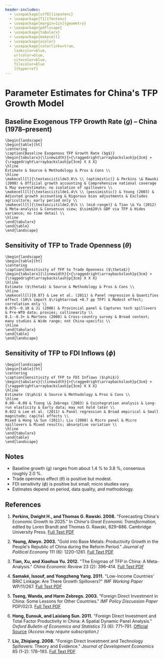 ```yaml
---
header-includes:
  - \usepackage[utf8]{inputenc}
  - \usepackage[T1]{fontenc}
  - \usepackage[margin=1in]{geometry}
  - \usepackage{pdflscape}
  - \usepackage{tabularx}
  - \usepackage{makecell}
  - \usepackage{xcolor}
  - \usepackage[colorlinks=true,
    linkcolor=blue,
    urlcolor=blue,
    citecolor=blue,
    filecolor=blue
    ]{hyperref}
---
```


# Parameter Estimates for China's TFP Growth Model

## Baseline Exogenous TFP Growth Rate ($g$) – China (1978–present)

```{=latex}
\begin{landscape}
\begin{table}[ht]
\centering
\caption{Baseline Exogenous TFP Growth Rate ($g$)}
\begin{tabularx}{\linewidth}{>{\raggedright\arraybackslash}p{3cm} >{\raggedright\arraybackslash}p{3cm} X X X}
\hline
Estimate & Source & Methodology & Pros & Cons \\
\hline
\makecell[l]{\textasciitilde3.8\% \\ (optimistic)} & Perkins \& Rawski (2008) & Official growth accounting & Comprehensive national coverage & May overestimate; no isolation of spillovers \\
\makecell[l]{\textasciitilde1.4\% \\ (pessimistic)} & Young (2003) & Adjusted growth accounting & Rigorous bias adjustments & Excludes agriculture; early period only \\
\makecell[l]{\textasciitilde2.0\% \\ (mid-range)} & Tian \& Yu (2012) & Meta-analysis & Consensus view; $\sim$20\% GDP via TFP & Hides variance; no time detail \\
\hline
\end{tabularx}
\end{table}
\end{landscape}
```

## Sensitivity of TFP to Trade Openness ($\theta$)

```{=latex}
\begin{landscape}
\begin{table}[ht]
\centering
\caption{Sensitivity of TFP to Trade Openness ($\theta$)}
\begin{tabularx}{\linewidth}{>{\raggedright\arraybackslash}p{3cm} >{\raggedright\arraybackslash}p{3cm} X X X}
\hline
Estimate ($\theta$) & Source & Methodology & Pros & Cons \\
\hline
\makecell[l]{0.07} & Lee et al. (2011) & Panel regression & Quantifies effect (10\% import $\rightarrow$ +0.7 pp TFP) & Modest effect; correlation only \\
0.075--0.18 & Ji (2006) & Provincial panel & Captures tech spillovers & Pre-WTO data; proxies; collinearity \\
0.1--0.3+ & Martens (2008) & Cross-country survey & Broad context; many studies & Wide range; not China-specific \\
\hline
\end{tabularx}
\end{table}
\end{landscape}
```

## Sensitivity of TFP to FDI Inflows ($\phi$)

```{=latex}
\begin{landscape}
\begin{table}[ht]
\centering
\caption{Sensitivity of TFP to FDI Inflows ($\phi$)}
\begin{tabularx}{\linewidth}{>{\raggedright\arraybackslash}p{3cm} >{\raggedright\arraybackslash}p{3cm} X X X}
\hline
Estimate ($\phi$) & Source & Methodology & Pros & Cons \\
\hline
0.08--0.09 & Tseng \& Zebregs (2003) & Cointegration analysis & Long-run elasticity & Early data; may not hold later \\
0.022 & Lee et al. (2011) & Panel regression & Broad empirical & Small magnitude; capital effects \\
Mixed & Hong \& Sun (2011); Liu (2008) & Micro panel & Micro spillovers & Mixed results; absorptive variation \\
\hline
\end{tabularx}
\end{table}
\end{landscape}
```

## Notes

- Baseline growth ($g$) ranges from about 1.4 % to 3.8 %, consensus roughly 2.0 %.
- Trade openness effect ($\theta$) is positive but modest.
- FDI sensitivity ($\phi$) is positive but small; micro studies vary.
- Estimates depend on period, data quality, and methodology.

## References

1. **Perkins, Dwight H., and Thomas G. Rawski. 2008.**
   "Forecasting China's Economic Growth to 2025." In _China's Great Economic Transformation_,
   edited by Loren Brandt and Thomas G. Rawski, 829–886. Cambridge University Press.
   [Full Text PDF](https://scholar.harvard.edu/files/dperkins/files/chapter20.pdf)

2. **Young, Alwyn. 2003.**
   "Gold into Base Metals: Productivity Growth in the People's Republic of China during the Reform Period."
   _Journal of Political Economy_ 111 (6): 1220–1261.
   [Full Text PDF](https://web.stanford.edu/~klenow/Gold%20into%20Base%20Metals.pdf)

3. **Tian, Xu, and Xiaohua Yu. 2012.**
   "The Enigmas of TFP in China: A Meta-Analysis." _China Economic Review_ 23 (2): 396–414.
   [Full Text PDF](https://www.econstor.eu/bitstream/10419/90512/1/CRC-PEG_DP_113.pdf)

4. **Samaké, Issouf, and Yongzheng Yang. 2011.**
   "Low-Income Countries' BRIC Linkage: Are There Growth Spillovers?" _IMF Working Paper_ WP/11/267.
   [Full Text PDF](https://www.imf.org/external/pubs/ft/wp/2011/wp11267.pdf)

5. **Tseng, Wanda, and Harm Zebregs. 2003.**
   "Foreign Direct Investment in China: Some Lessons for Other Countries." _IMF Policy Discussion Paper_
   PDP/02/3.
   [Full Text PDF](https://www.imf.org/external/pubs/ft/pdp/2002/pdp03.pdf)

6. **Hong, Eunsuk, and Laixiang Sun. 2011.**
   "Foreign Direct Investment and Total Factor Productivity in China: A Spatial Dynamic Panel Analysis."
   _Oxford Bulletin of Economics and Statistics_ 73 (6): 771–791.
   [Official Source](https://onlinelibrary.wiley.com/doi/abs/10.1111/j.1468-0084.2011.00672.x)
   _(Access may require subscription.)_

7. **Liu, Zhiqiang. 2008.**
   "Foreign Direct Investment and Technology Spillovers: Theory and Evidence." _Journal of Development
   Economics_ 85 (1–2): 176–193.
   [Full Text PDF](https://www.uh.edu/~bsorense/FDI_Tech_Spill_Over.pdf)
